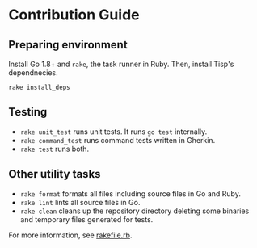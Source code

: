 # Contribution Guide

## Preparing environment

Install Go 1.8+ and `rake`, the task runner in Ruby.
Then, install Tisp's dependnecies.

```
rake install_deps
```

## Testing

- `rake unit_test` runs unit tests. It runs `go test` internally.
- `rake command_test` runs command tests written in Gherkin.
- `rake test` runs both.

## Other utility tasks

- `rake format` formats all files including source files in Go and Ruby.
- `rake lint` lints all source files in Go.
- `rake clean` cleans up the repository directory deleting some binaries and
  temporary files generated for tests.

For more information, see [rakefile.rb](https://github.com/tisp-lang/tisp/blob/master/rakefile.rb).
